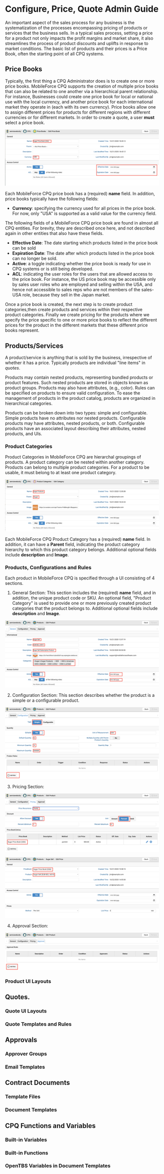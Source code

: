 # Configure, Price, Quote Admin Guide
An important aspect of the sales process for any business is the systematization of the processes encompassing pricing of products or services that the business sells. In a typical sales process, setting a price for a product not only impacts the profit margins and market share, it also streamlines the process of product discounts and uplifts in response to market conditions. The basic list of products and their prices is a Price Book, often the starting point of all CPQ systems.

## Price Books

Typically, the first thing a CPQ Administrator does is to create one or more price books. 
MobileForce CPQ supports the creation of multiple price books that can also be related to one another via a hierarchical parent relationship. For instance, Businesses could create one price book for local or national use with the local currency, and another price book for each international market they operate in (each with its own currency). Price books allow one to assign different prices for products for different regions with different currencies or for different markets. In order to create a quote, a user **must** select a price book.



![Create Price Book in MobileForce CPQ](/images/add_edit_price_book.png)

Each MobileForce CPQ price book has a (required) **name** field. In addition, price books typically have the following fields:

* **Currency**: specifying the currency used for all prices in the price book. For now, only "USA" is supported as a valid value for the currency field.

The following fields of a MobileForce CPQ price book are found in almost all CPQ entities. For brevity, they are described once here, and not described again in other entities that also have these fields. 

* **Effective Date**: The date starting which  products listed in the price book can be sold
* **Expiration Date**: The date after which products listed in the price book can no longer be sold.
* **Active**: a toggle indicating whether the price book is ready for use in CPQ systems or is still being developed.
* **ACL**: indicating the user roles for the users that are allowed access to the price book. For instance, the US price book may be accessible only by sales user roles who are employed and selling within the USA, and hence not accessible to sales reps who are not members of the sales-USA role, because they sell in the Japan market.

Once a price book is created, the next step is to create product categories,then create products and services within their respective product categories.
Finally we create pricing for the products where we specify the price specific to one or more price books to reflect the different prices for the product in the different markets that these different price books represent.

## Products/Services

A product/service is anything that is sold by the business, irrespective of whether it has a price. Typically products are individual "line items" in *quotes*.

Products may contain nested products, representing bundled products or product features. Such nested products are stored in objects known as product groups. Products may also have attributes, (e.g., color). Rules can be specified on products to ensure valid configuration. To ease the management of products in the product catalog, products are organized in hierarchical categories.

Products can be broken down into two types: simple and configurable. Simple products have no attributes nor nested products. Configurable products may have attributes, nested products, or both. Configurable products  have an associated layout describing their attributes, nested products, and UIs.

### Product Categories

Product Categories in MobileForce CPQ are hierarchal groupings of products. A product category can be nested within another category. Products can belong to multiple product categories. For a product to be usable, it must belong to at least one product category.

![Create Product Category in MobileForce CPQ](/images/add_product_category.png)

Each MobileForce CPQ Product Category has a (required) **name** field. In addition, it can have a **Parent** field, indicating the product category hierarchy to which this product category belongs. Additional optional fields include **description** and **Image**.


### Products, Configurations and Rules

Each product in MobileForce CPQ is specified through a UI consisting of 4 sections.

1. General Section: 
This section includes the (required) **name** field, and in addition, the unique product code or SKU.
An optional field, "Product Category" is used to provide one or more previously created product categories that the product belongs to.
Additional optional fields include **description** and **Image**.  

![Create Product General Section in MobileForce CPQ](/images/add_product_general.png)

2. Configuration Section: This section describes whether the product is a simple or a configurable product.


![Create Product Configuration Section in MobileForce CPQ](/images/add_product_configuration.png)

3. Pricing Section:

![Create Product Pricing Section in MobileForce CPQ](/images/add_product_pricing.png)

![Create Product Pricing Section in MobileForce CPQ](/images/add_product_pricing_pricebook.png)

4. Approval Section:

![Create Product Approval Section in MobileForce CPQ](/images/add_product_approval.png)

### Product UI Layouts

## Quotes. 
### Quote UI Layouts
### Quote Templates and Rules

## Approvals
### Approver Groups
### Email Templates

## Contract Documents
### Template Files
### Document Templates

## CPQ Functions and Variables
### Built-in Variables
### Built-in Functions
### OpenTBS Variables in Document Templates
